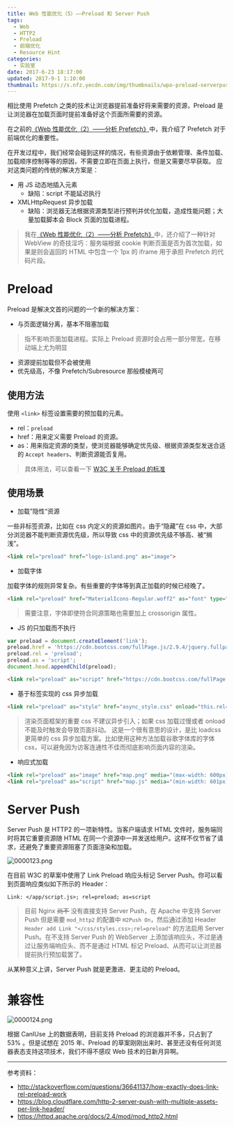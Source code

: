 ```yaml
---
title: Web 性能优化（5）——Preload 和 Server Push
tags:
  - Web
  - HTTP2
  - Preload
  - 前端优化
  - Resource Hint
categories:
  - 实验室
date: 2017-6-23 18:17:00
updated: 2017-9-1 1:10:00
thumbnail: https://s.nfz.yecdn.com/img/thumbnails/wpo-preload-serverpush.png!blogth
---
```


相比使用 Prefetch 之类的技术让浏览器提前准备好将来需要的资源，Preload 是让浏览器在加载页面时提前准备好这个页面所需要的资源。

<!-- more -->

在之前的[《Web 性能优化（2）——分析 Prefetch》](https://blog.nfz.moe/archives/wpo-by-prefetch.html)中，我介绍了 Prefetch 对于前端优化的重要性。

在开发过程中，我们经常会碰到这样的情况，有些资源由于依赖管理、条件加载、加载顺序控制等等的原因，不需要立即在页面上执行，但是又需要尽早获取。
应对这类问题的传统的解决方案是：

- 用 JS 动态地插入元素
  - 缺陷：script 不能延迟执行
- XMLHttpRequest 异步加载
  - 缺陷：浏览器无法根据资源类型进行预判并优化加载，造成性能问题；大量加载脚本会 Block 页面的加载进程。

> 我在[《Web 性能优化（2）——分析 Prefetch》](https://blog.nfz.moe/archives/wpo-by-prefetch.html)中，还介绍了一种针对 WebView 的奇技淫巧：服务端根据 cookie 判断页面是否为首次加载，如果是则会返回的 HTML 中包含一个 1px 的 iframe 用于承担 Prefetch 的代码片段。

# Preload

Preload 是解决文首的问题的一个新的解决方案：

- 与页面逻辑分离，基本不阻塞加载

> 指不影响页面加载进程。实际上 Preload 资源时会占用一部分带宽，在移动端上尤为明显

- 资源提前加载但不会被使用
- 优先级高，不像 Prefetch/Subresource 那般模棱两可

## 使用方法

使用 `<link>` 标签设置需要的预加载的元素。

- rel：`preload`
- href：用来定义需要 Preload 的资源。
- as：用来指定资源的类型，使浏览器能够确定优先级、根据资源类型发送合适的 `Accept headers`、判断资源能否复用。

> 具体用法，可以查看一下 [ W3C 关于 Preload 的标准](https://w3c.github.io/preload/)

## 使用场景

- 加载”隐性“资源

一些非标签资源，比如在 css 内定义的资源如图片。由于“隐藏”在 css 中，大部分浏览器不能判断资源优先级，所以导致 css 中的资源优先级不够高、被“搁浅”。

```html
<link rel="preload" href="logo-island.png" as="image">
```

- 加载字体

加载字体的规则异常复杂。有些重要的字体等到真正加载的时候已经晚了。

```html
<link rel="preload" href="MaterialIcons-Regular.woff2" as="font" type="font/woff2" crossorigin>
```

> 需要注意，字体即使符合同源策略也需要加上 crossorigin 属性。

- JS 的只加载而不执行

```javascript
var preload = document.createElement('link');
preload.href = 'https://cdn.bootcss.com/fullPage.js/2.9.4/jquery.fullpage.min.js';
preload.rel = 'preload';
preload.as = 'script';
document.head.appendChild(preload); 
```

```html
<link rel="preload" as="script" href="https://cdn.bootcss.com/fullPage.js/2.9.4/jquery.fullpage.min.js">
```

- 基于标签实现的 css 异步加载

```html
<link rel="preload" as="style" href="async_style.css" onload="this.rel='stylesheet'">
```

> 渲染页面框架的重要 css 不建议异步引入；如果 css 加载过慢或者 onload 不能及时触发会导致页面抖动。
> 这是一个很有意思的设计，是比 loadcss 更简单的 css 异步加载方案。比如使用这种方法加载谷歌字体库的字体 css，可以避免因为访客连通性不佳而彻底影响页面内容的渲染。

- 响应式加载

```html
<link rel="preload" as="image" href="map.png" media="(max-width: 600px)">
<link rel="preload" as="script" href="map.js" media="(min-width: 601px)">
```

# Server Push

Server Push 是 HTTP2 的一项新特性。当客户端请求 HTML 文件时，服务端同时将其它重要资源随 HTML 在同一个资源中一并发送给用户。这样不仅节省了请求，还避免了重要资源阻塞了页面渲染和加载。

![0000123.png](https://bbs-static.nfz.yecdn.com/i/0000123.png)

在目前 W3C 的草案中使用了 Link Preload 响应头标记 Server Push。你可以看到页面响应类似如下所示的 Header：

```
Link: </app/script.js>; rel=preload; as=script
```

> 目前 Nginx ~~尚不~~ 没有直接支持 Server Push，在 Apache 中支持 Server Push 但是需要 `mod_http2` 的配置中 `H2Push On`，然后通过添加 Header  `Header add Link "</css/styles.css>;rel=preload"` 的方法启用 Server Push。在不支持 Server Push 的 WebServer 上添加该响应头，不过是通过让服务端响应头、而不是通过 HTML 标记 Preload、从而可以让浏览器提前执行预加载罢了。

从某种意义上讲，Server Push 就是更激进、更主动的 Preload。

# 兼容性

![0000124.png](https://bbs-static.nfz.yecdn.com/i/0000124.png)

根据 CanIUse 上的数据表明，目前支持 Preload 的浏览器并不多，只占到了 53% 。但是试想在 2015 年、Preload 的草案刚刚出来时、甚至还没有任何浏览器表态支持这项技术，我们不得不感叹 Web 技术的日新月异啊。

----

参考资料：

- http://stackoverflow.com/questions/36641137/how-exactly-does-link-rel-preload-work
- https://blog.cloudflare.com/http-2-server-push-with-multiple-assets-per-link-header/
- https://httpd.apache.org/docs/2.4/mod/mod_http2.html